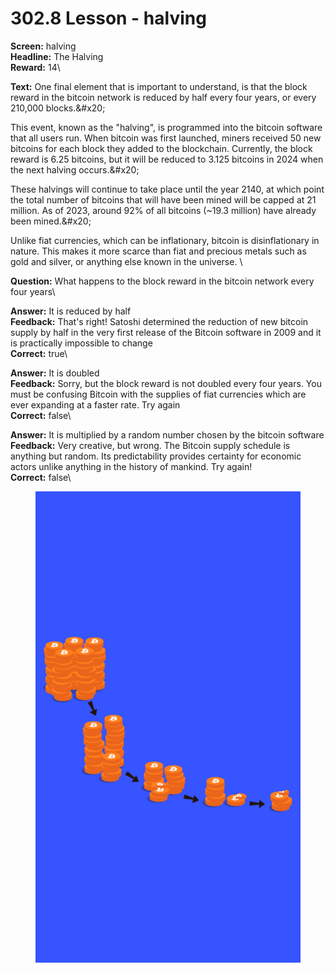 # 302.8 Lesson - halving

**Screen:** halving\
**Headline:** The Halving\
**Reward:** 14\

**Text:** One final element that is important to understand, is that the block reward in the bitcoin network is reduced by half every four years, or every 210,000 blocks.&amp;#x20;

This event, known as the &quot;halving&quot;, is programmed into the bitcoin software that all users run. When bitcoin was first launched, miners received 50 new bitcoins for each block they added to the blockchain. Currently, the block reward is 6.25 bitcoins, but it will be reduced to 3.125 bitcoins in 2024 when the next halving occurs.&amp;#x20;

These halvings will continue to take place until the year 2140, at which point the total number of bitcoins that will have been mined will be capped at 21 million. As of 2023, around 92% of all bitcoins (\~19.3 million) have already been mined.&amp;#x20;

Unlike fiat currencies, which can be inflationary, bitcoin is disinflationary in nature. This makes it more scarce than fiat and precious metals such as gold and silver, or anything else known in the universe.
\

**Question:** What happens to the block reward in the bitcoin network every four years\

**Answer:** It is reduced by half\
**Feedback:** That&#x27;s right! Satoshi determined the reduction of new bitcoin supply by half in the very first release of the Bitcoin software in 2009 and it is practically impossible to change\
**Correct:** true\

**Answer:** It is doubled\
**Feedback:** Sorry, but the block reward is not doubled every four years. You must be confusing Bitcoin with the supplies of fiat currencies which are ever expanding at a faster rate. Try again\
**Correct:** false\

**Answer:** It is multiplied by a random number chosen by the bitcoin software\
**Feedback:** Very creative, but wrong. The Bitcoin supply schedule is anything but random. Its predictability provides certainty for economic actors unlike anything in the history of mankind. Try again!\
**Correct:** false\


<figure><img src="../.gitbook/assets/302-08.png" alt=""><figcaption></figcaption></figure>

